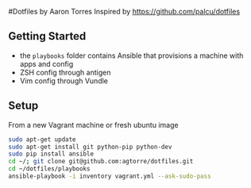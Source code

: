 #Dotfiles by Aaron Torres
Inspired by https://github.com/palcu/dotfiles


## Getting Started
* the `playbooks` folder contains Ansible that provisions a machine with apps and config
* ZSH config through antigen
* Vim config through Vundle


## Setup
From a new Vagrant machine or fresh ubuntu image

```bash
sudo apt-get update
sudo apt-get install git python-pip python-dev
sudo pip install ansible
cd ~/; git clone git@github.com:agtorre/dotfiles.git
cd ~/dotfiles/playbooks
ansible-playbook -i inventory vagrant.yml --ask-sudo-pass
```
